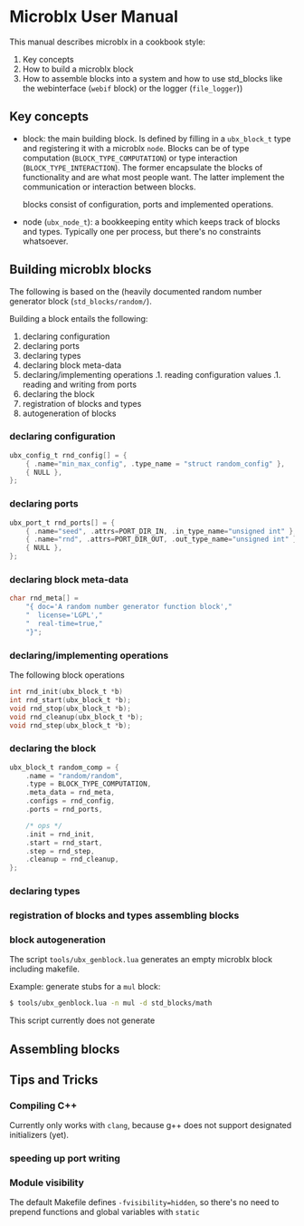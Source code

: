 Microblx User Manual
====================

This manual describes microblx in a cookbook style:

 1. Key concepts
 1. How to build a microblx block
 1. How to assemble blocks into a system and how to use std_blocks like the webinterface (`webif` block) or the logger (`file_logger`))


Key concepts
------------

- block: the main building block. Is defined by filling in a
  `ubx_block_t` type and registering it with a microblx `node`. Blocks
  can be of type computation (`BLOCK_TYPE_COMPUTATION`) or type
  interaction (`BLOCK_TYPE_INTERACTION`). The former encapsulate the
  blocks of functionality and are what most people want. The latter
  implement the communication or interaction between blocks.

  blocks consist of configuration, ports and implemented operations.

- node (`ubx_node_t`): a bookkeeping entity which keeps track of
  blocks and types. Typically one per process, but there's no
  constraints whatsoever.


Building microblx blocks
------------------------

The following is based on the (heavily documented random number
generator block (`std_blocks/random/`).

Building a block entails the following:

1. declaring configuration
1. declaring ports
1. declaring types
1. declaring block meta-data
1. declaring/implementing operations
.1. reading configuration values
.1. reading and writing from ports
1. declaring the block
1. registration of blocks and types
1. autogeneration of blocks


### declaring configuration

```C
ubx_config_t rnd_config[] = {
	{ .name="min_max_config", .type_name = "struct random_config" },
	{ NULL },
};
```

### declaring ports

```C
ubx_port_t rnd_ports[] = {
	{ .name="seed", .attrs=PORT_DIR_IN, .in_type_name="unsigned int" },
	{ .name="rnd", .attrs=PORT_DIR_OUT, .out_type_name="unsigned int" },
	{ NULL },
};
```
### declaring block meta-data

```C
char rnd_meta[] =
	"{ doc='A random number generator function block',"
	"  license='LGPL',"
	"  real-time=true,"
	"}";
```

### declaring/implementing operations

The following block operations
```C
int rnd_init(ubx_block_t *b)
int rnd_start(ubx_block_t *b);
void rnd_stop(ubx_block_t *b);
void rnd_cleanup(ubx_block_t *b);
void rnd_step(ubx_block_t *b);
```

### declaring the block

```C
ubx_block_t random_comp = {
	.name = "random/random",
	.type = BLOCK_TYPE_COMPUTATION,
	.meta_data = rnd_meta,
	.configs = rnd_config,
	.ports = rnd_ports,

	/* ops */
	.init = rnd_init,
	.start = rnd_start,
	.step = rnd_step,
	.cleanup = rnd_cleanup,
};
```
### declaring types

### registration of blocks and types assembling blocks

### block autogeneration

The script `tools/ubx_genblock.lua` generates an empty microblx block
including makefile.

Example: generate stubs for a `mul` block:

```bash
$ tools/ubx_genblock.lua -n mul -d std_blocks/math
```

This script currently does not generate

Assembling blocks
-----------------


Tips and Tricks
---------------

### Compiling C++

Currently only works with `clang`, because g++ does not support
designated initializers (yet).

### speeding up port writing


### Module visibility

The default Makefile defines `-fvisibility=hidden`, so there's no need
to prepend functions and global variables with `static`
